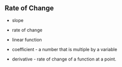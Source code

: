 ## Rate of Change

- slope
- rate of change
- linear function
- coefficient - a number that is multiple by a variable
  
- derivative - rate of change of a function at a point.
